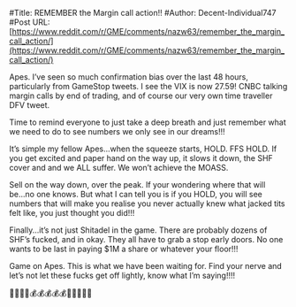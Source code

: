 #Title: REMEMBER the Margin call action!!
#Author: Decent-Individual747
#Post URL: [https://www.reddit.com/r/GME/comments/nazw63/remember_the_margin_call_action/](https://www.reddit.com/r/GME/comments/nazw63/remember_the_margin_call_action/)


Apes. I’ve seen so much confirmation bias over the last 48 hours, particularly from GameStop tweets. I see the VIX is now 27.59! CNBC talking margin calls by end of trading, and of course our very own time traveller DFV tweet. 

Time to remind everyone to just take a deep breath and just remember what we need to do to see numbers we only see in our dreams!!! 

It’s simple my fellow Apes...when the squeeze starts, HOLD. FFS HOLD. If you get excited and paper hand on the way up, it slows it down, the SHF cover and and we ALL suffer. We won’t achieve the MOASS. 

Sell on the way down, over the peak. If your wondering where that will be...no one knows. But what I can tell you is if you HOLD, you will see numbers that will make you realise you never actually knew what jacked tits felt like, you just thought you did!!! 

Finally...it’s not just Shitadel in the game. There are probably dozens of SHF’s fucked, and in okay. They all have to grab a stop early doors. No one wants to be last in paying $1M a share or whatever your floor!!! 

Game on Apes. This is what we have been waiting for. Find your nerve and let’s not let these fucks get off lightly, know what I’m saying!!!! 

💎💎💎💎💰💰💰💰💰🚀🚀🚀🚀🚀